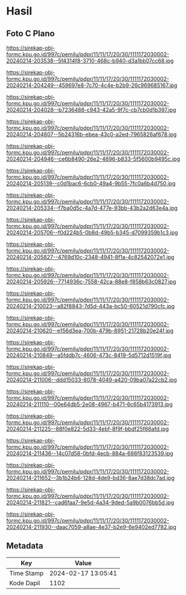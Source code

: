 # Hasil

## Foto C Plano

https://sirekap-obj-formc.kpu.go.id/997c/pemilu/pdpr/11/11/17/20/30/1111172030002-20240214-203538--5f4314f8-3710-468c-b940-d3a1bb07cc68.jpg

https://sirekap-obj-formc.kpu.go.id/997c/pemilu/pdpr/11/11/17/20/30/1111172030002-20240214-204249--459697e8-7c70-4c4e-b2b9-26c969685167.jpg

https://sirekap-obj-formc.kpu.go.id/997c/pemilu/pdpr/11/11/17/20/30/1111172030002-20240214-204028--b7236488-c943-42a5-9f7c-cb7cb0d1b397.jpg

https://sirekap-obj-formc.kpu.go.id/997c/pemilu/pdpr/11/11/17/20/30/1111172030002-20240214-204607--5b24316b-ebea-43c0-a2ed-7965826af678.jpg

https://sirekap-obj-formc.kpu.go.id/997c/pemilu/pdpr/11/11/17/20/30/1111172030002-20240214-204946--ce6b8490-26e2-4696-b833-5f5600b9495c.jpg

https://sirekap-obj-formc.kpu.go.id/997c/pemilu/pdpr/11/11/17/20/30/1111172030002-20240214-205139--c0d1bac6-6cb0-49a4-9b55-7fc0a6b4d750.jpg

https://sirekap-obj-formc.kpu.go.id/997c/pemilu/pdpr/11/11/17/20/30/1111172030002-20240214-205334--f7ba0d5c-4a7d-477e-93bb-43b2a2d63e4a.jpg

https://sirekap-obj-formc.kpu.go.id/997c/pemilu/pdpr/11/11/17/20/30/1111172030002-20240214-205706--f0d224b5-0b8d-49b5-b345-d7099359b1c3.jpg

https://sirekap-obj-formc.kpu.go.id/997c/pemilu/pdpr/11/11/17/20/30/1111172030002-20240214-205827--4769d10c-2348-4941-8f1a-4c82542072e1.jpg

https://sirekap-obj-formc.kpu.go.id/997c/pemilu/pdpr/11/11/17/20/30/1111172030002-20240214-205926--7714936c-7558-42ca-88e8-f858b63c0827.jpg

https://sirekap-obj-formc.kpu.go.id/997c/pemilu/pdpr/11/11/17/20/30/1111172030002-20240214-210023--a82f8843-7d5d-443a-bc50-60521d790cfc.jpg

https://sirekap-obj-formc.kpu.go.id/997c/pemilu/pdpr/11/11/17/20/30/1111172030002-20240214-210620--e156d3ea-700b-479b-8951-21728b20e24f.jpg

https://sirekap-obj-formc.kpu.go.id/997c/pemilu/pdpr/11/11/17/20/30/1111172030002-20240214-210849--a5fddb7c-4606-473c-8419-5d5712d1519f.jpg

https://sirekap-obj-formc.kpu.go.id/997c/pemilu/pdpr/11/11/17/20/30/1111172030002-20240214-211006--ddd15033-8078-4049-a420-09ba07a22cb2.jpg

https://sirekap-obj-formc.kpu.go.id/997c/pemilu/pdpr/11/11/17/20/30/1111172030002-20240214-211110--00e64db5-2e08-4967-b471-6c65b4173913.jpg

https://sirekap-obj-formc.kpu.go.id/997c/pemilu/pdpr/11/11/17/20/30/1111172030002-20240214-211225--88f0e822-5d33-4ebf-8f9f-bbdf25f66afd.jpg

https://sirekap-obj-formc.kpu.go.id/997c/pemilu/pdpr/11/11/17/20/30/1111172030002-20240214-211436--14c07d58-0bfd-4ecb-884a-686f83123539.jpg

https://sirekap-obj-formc.kpu.go.id/997c/pemilu/pdpr/11/11/17/20/30/1111172030002-20240214-211652--3b1b24b6-128d-4de9-bd36-8ae7d38dc7ad.jpg

https://sirekap-obj-formc.kpu.go.id/997c/pemilu/pdpr/11/11/17/20/30/1111172030002-20240214-211821--cad6faa7-9e5d-4a34-9ded-5a9b0076bb5d.jpg

https://sirekap-obj-formc.kpu.go.id/997c/pemilu/pdpr/11/11/17/20/30/1111172030002-20240214-211930--daac7059-a8ae-4e37-b2e9-6e9402ed7782.jpg


## Metadata

| Key        | Value               |
| ---------- | ------------------- |
| Time Stamp | 2024-02-17 13:05:41 |
| Kode Dapil | 1102                |



